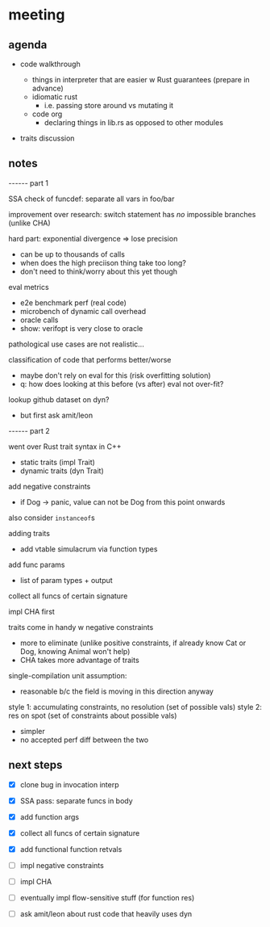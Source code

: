 # meeting

## agenda

- code walkthrough
    - things in interpreter that are easier w Rust guarantees (prepare in advance)
    - idiomatic rust
        - i.e. passing store around vs mutating it
    - code org
        - declaring things in lib.rs as opposed to other modules

- traits discussion

## notes

------ part 1

SSA check of funcdef: separate all vars in foo/bar

improvement over research: switch statement has _no_ impossible branches (unlike
CHA)

hard part: exponential divergence => lose precision
- can be up to thousands of calls
- when does the high preciison thing take too long? 
- don't need to think/worry about this yet though

eval metrics
- e2e benchmark perf (real code)
- microbench of dynamic call overhead
- oracle calls
- show: verifopt is very close to oracle

pathological use cases are not realistic...

classification of code that performs better/worse
- maybe don't rely on eval for this (risk overfitting solution)
- q: how does looking at this before (vs after) eval not over-fit?

lookup github dataset on dyn?
- but first ask amit/leon

------ part 2

went over Rust trait syntax in C++
- static traits (impl Trait)
- dynamic traits (dyn Trait)

add negative constraints
- if Dog -> panic, value can not be Dog from this point onwards

also consider `instanceof`s

adding traits
- add vtable simulacrum via function types

add func params
- list of param types + output

collect all funcs of certain signature

impl CHA first

traits come in handy w negative constraints
- more to eliminate (unlike positive constraints, if already know Cat or Dog,
  knowing Animal won't help)
- CHA takes more advantage of traits

single-compilation unit assumption: 
- reasonable b/c the field is moving in this direction anyway

style 1: accumulating constraints, no resolution (set of possible vals)
style 2: res on spot (set of constraints about possible vals)
- simpler
- no accepted perf diff between the two

## next steps

- [x] clone bug in invocation interp
- [x] SSA pass: separate funcs in body
- [x] add function args
- [x] collect all funcs of certain signature
- [x] add functional function retvals
- [ ] impl negative constraints
- [ ] impl CHA
- [ ] eventually impl flow-sensitive stuff (for function res)

- [ ] ask amit/leon about rust code that heavily uses dyn

